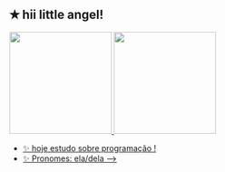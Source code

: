 ## ✭ hii little angel!
<div>
  <a href="https://beacons.ai/rafaballerini">
  <img height="180em" src="https://github-readme-stats.vercel.app/api?username=-rafaballerini2&show_icons-tatheme-draculaßinclude_all_commits=true&count_private-true"/> 
  <img height="180em" src="https://github-readme-stats.vercel.app/api/top-langs/?username-rafaballerini2&layout-compact langs count-16&theme-dracula"/>
</div>

- ✨ hoje estudo sobre programação !
- ✨ Pronomes: ela/dela
-->

